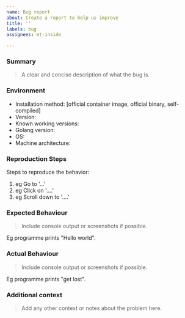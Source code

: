 ```yaml
---
name: Bug report
about: Create a report to help us improve
title: ''
labels: bug
assignees: mt-inside

---
```


### Summary
> A clear and concise description of what the bug is.

### Environment
* Installation method: [official container image, official binary, self-compiled]
* Version:
* Known working versions:
* Golang version: 
* OS: 
* Machine architecture: 

### Reproduction Steps
Steps to reproduce the behavior:
1. eg Go to '...'
2. eg Click on '....'
3. eg Scroll down to '....'

### Expected Behaviour
> Include console output or screenshots if possible.

Eg programme prints "Hello world".

### Actual Behaviour
> Include console output or screenshots if possible.

Eg programme prints "get lost".

### Additional context
> Add any other context or notes about the problem here.
